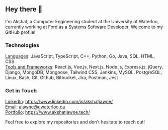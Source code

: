## Hey there 👋

I'm Akshat, a Computer Engineering student at the University of Waterloo, currently working at Ford as a Systems Software Developer. Welcome to my GitHub profile!

### Technologies

<ins>Languages</ins>: JavaScript, TypeScript, C++, Python, Go, Java, SQL, HTML, CSS <be>  
<ins>Tools and Frameworks</ins>: React.js, Vue.js, Next.js, Node.js, Express.js, jQuery, Django, MongoDB, Mongoose, Tailwind CSS, Jenkins, MySQL, PostgreSQL, Linux, Bash, Git, Github, Bitbucket, Jira, Postman, Jest

### Get in Touch

<ins>LinkedIn</ins>: https://www.linkedin.com/in/akshatjawne/ <be>  
<ins>Email</ins>: ajawne@uwaterloo.ca <be>  
<ins>Portfolio</ins>: https://www.akshatjawne.tech/

Feel free to explore my repositories and don't hesitate to reach out!
